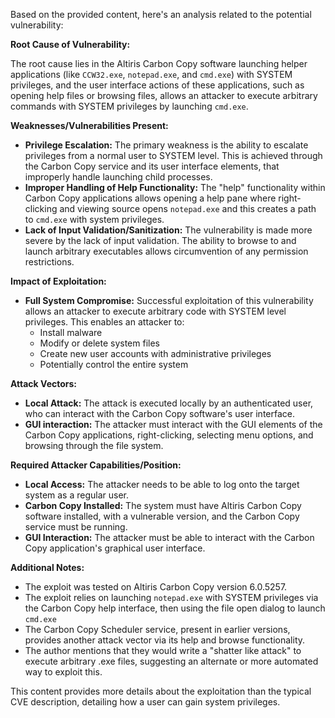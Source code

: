 Based on the provided content, here's an analysis related to the potential vulnerability:

**Root Cause of Vulnerability:**

The root cause lies in the Altiris Carbon Copy software launching helper applications (like `CCW32.exe`, `notepad.exe`, and `cmd.exe`) with SYSTEM privileges, and the user interface actions of these applications, such as opening help files or browsing files, allows an attacker to execute arbitrary commands with SYSTEM privileges by launching `cmd.exe`.

**Weaknesses/Vulnerabilities Present:**

*   **Privilege Escalation:** The primary weakness is the ability to escalate privileges from a normal user to SYSTEM level. This is achieved through the Carbon Copy service and its user interface elements, that improperly handle launching child processes.
*   **Improper Handling of Help Functionality:** The "help" functionality within Carbon Copy applications allows opening a help pane where right-clicking and viewing source opens `notepad.exe` and this creates a path to `cmd.exe` with system privileges.
*   **Lack of Input Validation/Sanitization:** The vulnerability is made more severe by the lack of input validation. The ability to browse to and launch arbitrary executables allows circumvention of any permission restrictions.

**Impact of Exploitation:**

*   **Full System Compromise:** Successful exploitation of this vulnerability allows an attacker to execute arbitrary code with SYSTEM level privileges. This enables an attacker to:
    *   Install malware
    *   Modify or delete system files
    *   Create new user accounts with administrative privileges
    *   Potentially control the entire system

**Attack Vectors:**

*   **Local Attack:** The attack is executed locally by an authenticated user, who can interact with the Carbon Copy software's user interface.
*   **GUI interaction:** The attacker must interact with the GUI elements of the Carbon Copy applications, right-clicking, selecting menu options, and browsing through the file system.

**Required Attacker Capabilities/Position:**

*   **Local Access:** The attacker needs to be able to log onto the target system as a regular user.
*   **Carbon Copy Installed:** The system must have Altiris Carbon Copy software installed, with a vulnerable version, and the Carbon Copy service must be running.
*   **GUI Interaction:** The attacker must be able to interact with the Carbon Copy application's graphical user interface.

**Additional Notes:**
*   The exploit was tested on Altiris Carbon Copy version 6.0.5257.
*   The exploit relies on launching `notepad.exe` with SYSTEM privileges via the Carbon Copy help interface, then using the file open dialog to launch `cmd.exe`
*   The Carbon Copy Scheduler service, present in earlier versions, provides another attack vector via its help and browse functionality.
*   The author mentions that they would write a "shatter like attack" to execute arbitrary .exe files, suggesting an alternate or more automated way to exploit this.

This content provides more details about the exploitation than the typical CVE description, detailing how a user can gain system privileges.